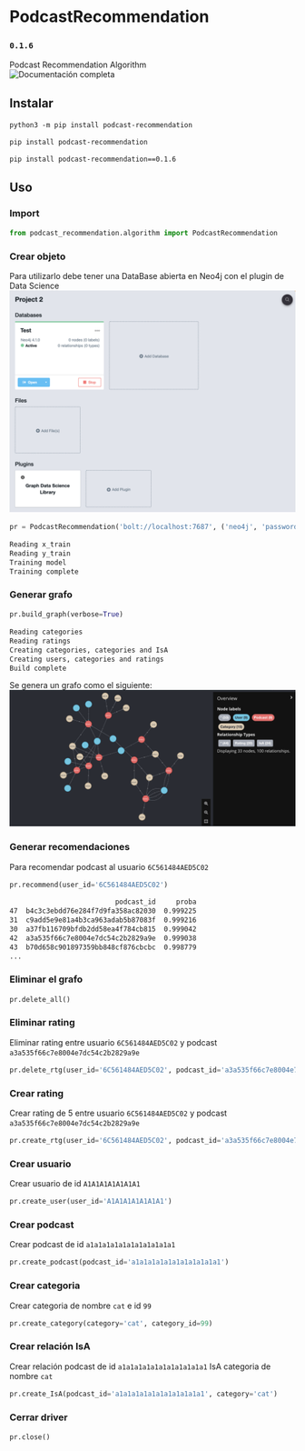 # PodcastRecommendation 
### ```0.1.6``` 
Podcast Recommendation Algorithm <br>
![Documentación completa](https://manuelalejandromartinezflores.github.io/PodcastRecommendation)


## Instalar

```
python3 -m pip install podcast-recommendation
```
```
pip install podcast-recommendation
```
```
pip install podcast-recommendation==0.1.6

```

## Uso
### Import
```py
from podcast_recommendation.algorithm import PodcastRecommendation
```

### Crear objeto
Para utilizarlo debe tener una DataBase abierta en Neo4j con el plugin de Data Science
![db](https://github.com/ManuelAlejandroMartinezFlores/PodcastRecommendation/blob/main/img/neo4j-db.png)
```py
pr = PodcastRecommendation('bolt://localhost:7687', ('neo4j', 'password'), verbose=True)
```
```
Reading x_train
Reading y_train
Training model
Training complete
```

### Generar grafo
```py
pr.build_graph(verbose=True)
```
```
Reading categories
Reading ratings
Creating categories, categories and IsA
Creating users, categories and ratings
Build complete
```

Se genera un grafo como el siguiente:
![grafo](https://github.com/ManuelAlejandroMartinezFlores/PodcastRecommendation/blob/main/img/neo4j-graph.png)

### Generar recomendaciones
Para recomendar podcast al usuario ```6C561484AED5C02```
```py
pr.recommend(user_id='6C561484AED5C02')
```
```
                          podcast_id     proba
47  b4c3c3ebdd76e284f7d9fa358ac82030  0.999225
31  c9add5e9e81a4b3ca963adab5b87083f  0.999216
30  a37fb116709bfdb2dd58ea4f784cb815  0.999042
42  a3a535f66c7e8004e7dc54c2b2829a9e  0.999038
43  b70d658c901897359bb848cf876cbcbc  0.998779
...
```
### Eliminar el grafo
```py
pr.delete_all()
```

### Eliminar rating
Eliminar rating entre usuario ```6C561484AED5C02``` y podcast ```a3a535f66c7e8004e7dc54c2b2829a9e```
```py
pr.delete_rtg(user_id='6C561484AED5C02', podcast_id='a3a535f66c7e8004e7dc54c2b2829a9e')
```

### Crear rating
Crear rating de 5 entre usuario ```6C561484AED5C02``` y podcast ```a3a535f66c7e8004e7dc54c2b2829a9e```
```py
pr.create_rtg(user_id='6C561484AED5C02', podcast_id='a3a535f66c7e8004e7dc54c2b2829a9e', rating=5)
```

### Crear usuario
Crear usuario de id ```A1A1A1A1A1A1A1```
```py
pr.create_user(user_id='A1A1A1A1A1A1A1')
```

### Crear podcast
Crear podcast de id ```a1a1a1a1a1a1a1a1a1a1a1```
```py
pr.create_podcast(podcast_id='a1a1a1a1a1a1a1a1a1a1a1')
```

### Crear categoria
Crear categoria de nombre ```cat``` e id ```99``` 
```py
pr.create_category(category='cat', category_id=99)
```

### Crear relación IsA
Crear relación podcast de id ```a1a1a1a1a1a1a1a1a1a1a1``` IsA categoria de nombre ```cat```
```py
pr.create_IsA(podcast_id='a1a1a1a1a1a1a1a1a1a1a1', category='cat')
```

### Cerrar driver
```py
pr.close()
```
